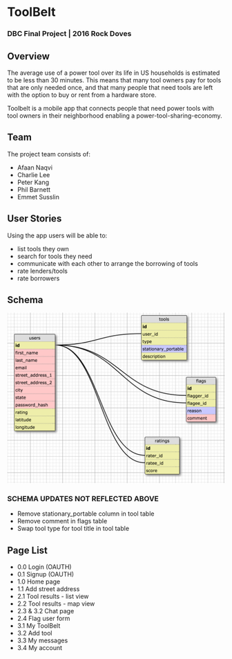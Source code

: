 # ToolBelt
### DBC Final Project | 2016 Rock Doves

## Overview
The average use of a power tool over its life in US households is estimated to be less than 30 minutes. This means that many tool owners pay for tools that are only needed once, and that many people that need tools are left with the option to buy or rent from a hardware store.

Toolbelt is a mobile app that connects people that need power tools with tool owners in their neighborhood enabling a power-tool-sharing-economy.

## Team
The project team consists of:
* Afaan Naqvi
* Charlie Lee
* Peter Kang
* Phil Barnett
* Emmet Susslin

## User Stories
Using the app users will be able to:
* list tools they own
* search for tools they need
* communicate with each other to arrange the borrowing of tools
* rate lenders/tools
* rate borrowers

## Schema
![Schema](tool-belt-schema.png)

### SCHEMA UPDATES NOT REFLECTED ABOVE
* Remove stationary_portable column in tool table
* Remove comment in flags table
* Swap tool type for tool title in tool table


## Page List
* 0.0 Login (OAUTH)
* 0.1 Signup (OAUTH)
* 1.0 Home page
* 1.1 Add street address
* 2.1 Tool results - list view
* 2.2 Tool results - map view
* 2.3 & 3.2 Chat page
* 2.4 Flag user form
* 3.1 My ToolBelt
* 3.2 Add tool
* 3.3 My messages
* 3.4 My account



